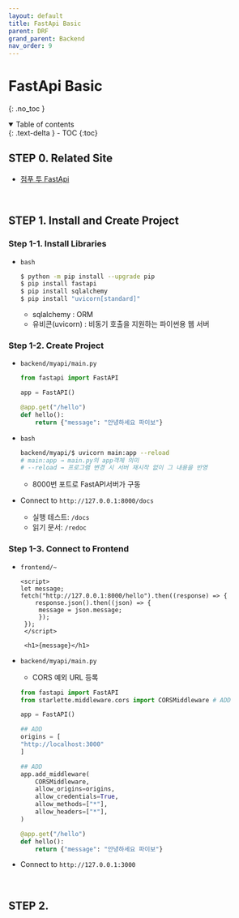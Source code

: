 ```yaml
---
layout: default
title: FastApi Basic
parent: DRF
grand_parent: Backend
nav_order: 9
---
```


# FastApi Basic
{: .no_toc }

<details open markdown="block">
  <summary>
    Table of contents
  </summary>
  {: .text-delta }
- TOC
{:toc}
</details>
<!------------------------------------ STEP ------------------------------------>

## STEP 0. Related Site

* [점푸 투 FastApi](https://wikidocs.net/book/8531)

<!------------------------------------ STEP ------------------------------------>

<br>

## STEP 1. Install and Create Project

### Step 1-1. Install Libraries

* `bash`

  ```bash
  $ python -m pip install --upgrade pip
  $ pip install fastapi
  $ pip install sqlalchemy
  $ pip install "uvicorn[standard]"
  ```
  * sqlalchemy : ORM
  * 유비콘(uvicorn) : 비동기 호출을 지원하는 파이썬용 웹 서버

### Step 1-2. Create Project

* `backend/myapi/main.py`
	```python
	from fastapi import FastAPI 
	
	app = FastAPI() 
	
	@app.get("/hello")  
	def hello(): 
		return {"message": "안녕하세요 파이보"}
	```
	
* `bash`
	```bash
	backend/myapi/$ uvicorn main:app --reload
	# main:app → main.py의 app객체 의미
	# --reload → 프로그램 변경 시 서버 재시작 없이 그 내용을 반영
	```
	* 8000번 포트로 FastAPI서버가 구동

* Connect to `http://127.0.0.1:8000/docs`
	* 실행 테스트: `/docs`
	* 읽기 문서: `/redoc`


### Step 1-3. Connect to Frontend

* `frontend/~`
	```react
	<script> 
	let message;
	fetch("http://127.0.0.1:8000/hello").then((response) => { 
		response.json().then((json) => {
		 message = json.message; 
		 }); 
	 }); 
	 </script>
	  
	 <h1>{message}</h1>
	```

* `backend/myapi/main.py`
	* CORS 예외 URL 등록
	```python
	from fastapi import FastAPI 
	from starlette.middleware.cors import CORSMiddleware # ADD
	
	app = FastAPI() 
	
	## ADD
	origins = [ 
	"http://localhost:3000"
	] 
	
	## ADD
	app.add_middleware( 	
		CORSMiddleware, 
		allow_origins=origins,
		allow_credentials=True, 
		allow_methods=["*"], 
		allow_headers=["*"], 
	)  
	
	@app.get("/hello")  
	def hello(): 
		return {"message": "안녕하세요 파이보"}
	```
 * Connect to `http://127.0.0.1:3000`

<!------------------------------------ STEP ------------------------------------>

<br>

## STEP 2. 
